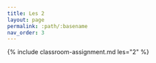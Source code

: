 ```yaml
---
title: Les 2
layout: page
permalink: :path/:basename
nav_order: 3
---
```


{% include classroom-assignment.md les="2" %}

